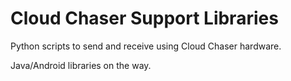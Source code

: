 # Cloud Chaser Support Libraries

Python scripts to send and receive using Cloud Chaser hardware.

Java/Android libraries on the way.

